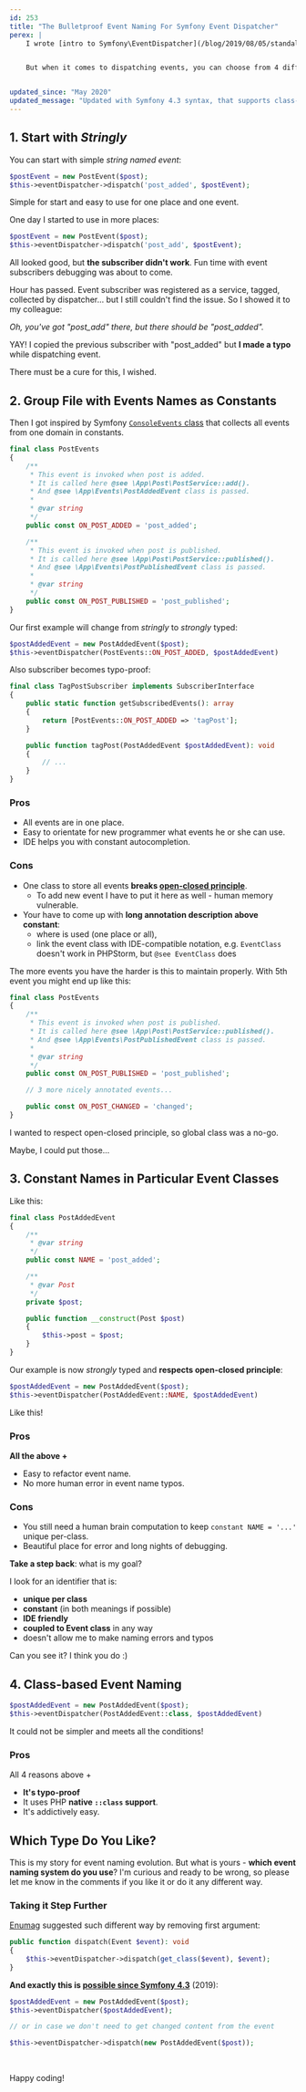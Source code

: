 ```yaml
---
id: 253
title: "The Bulletproof Event Naming For Symfony Event Dispatcher"
perex: |
    I wrote [intro to Symfony\EventDispatcher](/blog/2019/08/05/standalone-symfony-event-dispatcher-from-the-scratch/) and how to use it with simple event.


    But when it comes to dispatching events, you can choose from 4 different ways. Which one to choose and why? Today I will show you pros and cons of them to make it easier for you.


updated_since: "May 2020"
updated_message: "Updated with Symfony 4.3 syntax, that supports class-name events out of the box."
---
```


## 1. Start with *Stringly*

You can start with simple *string named event*:

```php
$postEvent = new PostEvent($post);
$this->eventDispatcher->dispatch('post_added', $postEvent);
```

Simple for start and easy to use for one place and one event.

One day I started to use in more places:

```php
$postEvent = new PostEvent($post);
$this->eventDispatcher->dispatch('post_add', $postEvent);
```

All looked good, but **the subscriber didn't work**. Fun time with event subscribers debugging was about to come.

Hour has passed. Event subscriber was registered as a service, tagged, collected by dispatcher... but I still couldn't find the issue. So I showed it to my colleague:

*Oh, you've got "post_add" there, but there should be "post_added".*

YAY! I copied the previous subscriber with "post_added" but **I made a typo** while dispatching event.

There must be a cure for this, I wished.

## 2. Group File with Events Names as Constants

Then I got inspired by Symfony [`ConsoleEvents` class](https://github.com/symfony/symfony/blob/d203ee33954f4e0c5b39cdc6224fe4fb96cac0c3/src/Symfony/Component/Console/ConsoleEvents.php) that collects all events from one domain in constants.

```php
final class PostEvents
{
    /**
     * This event is invoked when post is added.
     * It is called here @see \App\Post\PostService::add().
     * And @see \App\Events\PostAddedEvent class is passed.
     *
     * @var string
     */
    public const ON_POST_ADDED = 'post_added';

    /**
     * This event is invoked when post is published.
     * It is called here @see \App\Post\PostService::published().
     * And @see \App\Events\PostPublishedEvent class is passed.
     *
     * @var string
     */
    public const ON_POST_PUBLISHED = 'post_published';
}
```

Our first example will change from *stringly* to *strongly* typed:

```php
$postAddedEvent = new PostAddedEvent($post);
$this->eventDispatcher(PostEvents::ON_POST_ADDED, $postAddedEvent)
```

Also subscriber becomes typo-proof:

```php
final class TagPostSubscriber implements SubscriberInterface
{
    public static function getSubscribedEvents(): array
    {
        return [PostEvents::ON_POST_ADDED => 'tagPost'];
    }

    public function tagPost(PostAddedEvent $postAddedEvent): void
    {
        // ...
    }
}
```

### Pros

- All events are in one place.
- Easy to orientate for new programmer what events he or she can use.
- IDE helps you with constant autocompletion.

### Cons

- One class to store all events **breaks [open-closed principle](https://github.com/wataridori/solid-php-example/blob/master/2-open-closed-principle.php)**.
    - To add new event I have to put it here as well - human memory vulnerable.
- Your have to come up with **long annotation description above constant**:
    - where is used (one place or all),
    - link the event class with IDE-compatible notation, e.g. `EventClass` doesn't work in PHPStorm, but `@see EventClass` does

The more events you have the harder is this to maintain properly. With 5th event you might end up like this:

```php
final class PostEvents
{
    /**
     * This event is invoked when post is published.
     * It is called here @see \App\Post\PostService::published().
     * And @see \App\Events\PostPublishedEvent class is passed.
     *
     * @var string
     */
    public const ON_POST_PUBLISHED = 'post_published';

    // 3 more nicely annotated events...

    public const ON_POST_CHANGED = 'changed';
}
```

I wanted to respect open-closed principle, so global class was a no-go.

Maybe, I could put those...

## 3. Constant Names in Particular Event Classes

Like this:

```php
final class PostAddedEvent
{
    /**
     * @var string
     */
    public const NAME = 'post_added';

    /**
     * @var Post
     */
    private $post;

    public function __construct(Post $post)
    {
        $this->post = $post;
    }
}
```

Our example is now *strongly* typed and **respects open-closed principle**:

```php
$postAddedEvent = new PostAddedEvent($post);
$this->eventDispatcher(PostAddedEvent::NAME, $postAddedEvent)
```

Like this!

### Pros

**All the above +**

- Easy to refactor event name.
- No more human error in event name typos.

### Cons

- You still need a human brain computation to keep `constant NAME = '...'` unique per-class.
- Beautiful place for error and long nights of debugging.

**Take a step back**: what is my goal?

I look for an identifier that is:

- **unique per class**
- **constant** (in both meanings if possible)
- **IDE friendly**
- **coupled to Event class** in any way
- doesn't allow me to make naming errors and typos

Can you see it? I think you do :)

## 4. Class-based Event Naming

```php
$postAddedEvent = new PostAddedEvent($post);
$this->eventDispatcher(PostAddedEvent::class, $postAddedEvent)
```

It could not be simpler and meets all the conditions!

### Pros

All 4 reasons above +

- **It's typo-proof**
- It uses PHP **native `::class` support**.
- It's addictively easy.

## Which Type Do You Like?

This is my story for event naming evolution. But what is yours - **which event naming system do you use**? I'm curious and ready to be wrong, so please let me know in the comments if you like it or do it any different way.

### Taking it Step Further

[Enumag](http://enumag.cz) suggested such different way by removing first argument:

```php
public function dispatch(Event $event): void
{
    $this->eventDispatcher->dispatch(get_class($event), $event);
}
```

**And exactly this is [possible since Symfony 4.3](https://symfony.com/blog/new-in-symfony-4-3-simpler-event-dispatching)** (2019):

```php
$postAddedEvent = new PostAddedEvent($post);
$this->eventDispatcher($postAddedEvent);

// or in case we don't need to get changed content from the event

$this->eventDispatcher->dispatch(new PostAddedEvent($post));
```

<br>

Happy coding!
